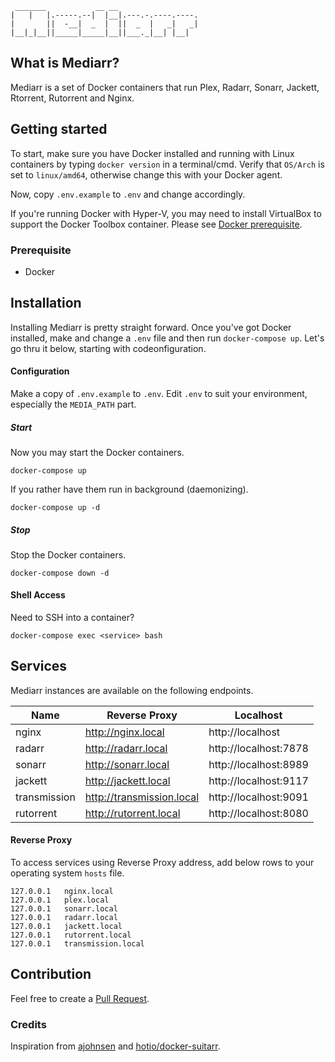```
 _______           __ __                  
|   |   |.-----.--|  |__|.---.-.----.----.
|       ||  -__|  _  |  ||  _  |   _|   _|
|__|_|__||_____|_____|__||___._|__| |__|  

```

## What is Mediarr?

Mediarr is a set of Docker containers that run Plex, Radarr, Sonarr, Jackett, Rtorrent, Rutorrent and Nginx.


## Getting started

To start, make sure you have Docker installed and running with Linux containers by typing ```docker version``` in a terminal/cmd. Verify that ```OS/Arch``` is set to ```linux/amd64```, otherwise change this with your Docker agent.

Now, copy ```.env.example``` to ```.env``` and change accordingly.

If you're running Docker with Hyper-V, you may need to install VirtualBox to support the Docker Toolbox container. Please see [Docker prerequisite](https://docs.docker.com/machine/get-started/#prerequisite-information).

### Prerequisite

* Docker

## Installation
Installing Mediarr is pretty straight forward. Once you've got Docker installed, make and change a `.env` file and then run `docker-compose up`. Let's go thru it below, starting with codeonfiguration.

#### Configuration
Make a copy of `.env.example` to `.env`. Edit `.env` to suit your environment, especially the `MEDIA_PATH` part.


##### Start
Now you may start the Docker containers.
```
docker-compose up
```

If you rather have them run in background (daemonizing).
```
docker-compose up -d
```

##### Stop
Stop the Docker containers.
```
docker-compose down -d
```

#### Shell Access
Need to SSH into a container?
```
docker-compose exec <service> bash
```

## Services
Mediarr instances are available on the following endpoints.

| Name           | Reverse Proxy                     | Localhost               |
| -------------- | --------------------------------- | ----------------------- |
| nginx          | http://nginx.local                | http://localhost        |
| radarr         | http://radarr.local               | http://localhost:7878   |
| sonarr         | http://sonarr.local               | http://localhost:8989   |
| jackett        | http://jackett.local              | http://localhost:9117   |
| transmission   | http://transmission.local         | http://localhost:9091   |
| rutorrent      | http://rutorrent.local            | http://localhost:8080   |


#### Reverse Proxy
To access services using  Reverse Proxy address, add below rows to your operating system `hosts` file.
```
127.0.0.1	nginx.local
127.0.0.1	plex.local
127.0.0.1	sonarr.local
127.0.0.1	radarr.local
127.0.0.1	jackett.local
127.0.0.1	rutorrent.local
127.0.0.1	transmission.local
```

## Contribution
Feel free to create a [Pull Request](https://github.com/jeliasson/mediarr/pulls).

### Credits
Inspiration from
[ajohnsen](https://github.com/ajohnsen/plex-radarr-sonarr-transmission-openvpn-jackett-docker-compose)  and [hotio/docker-suitarr](https://github.com/hotio/docker-suitarr).

